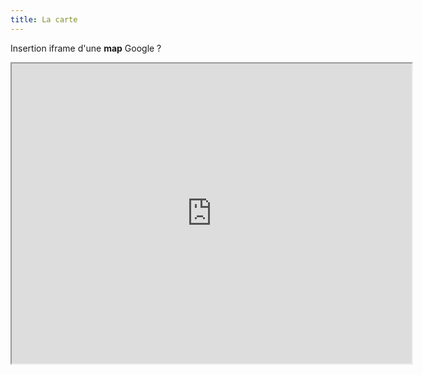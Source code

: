 ```yaml
---
title: La carte
---
```

Insertion iframe d'une <b>map</b> Google ?

<iframe src="https://www.google.com/maps/d/u/0/embed?mid=1a9NCoPfX5IGNk5N_rxBnApv0nbABafNb&ehbc=2E312F" width="640" height="480"></iframe>